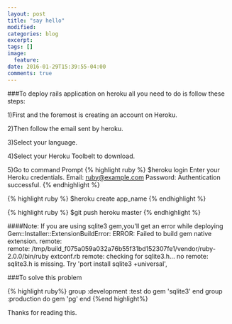```yaml
---
layout: post
title: "say hello"
modified:
categories: blog
excerpt:
tags: []
image:
  feature:
date: 2016-01-29T15:39:55-04:00
comments: true
---
```


###To deploy rails application on heroku all you need to do is follow these steps:

1)First and the foremost is creating an account on Heroku.

2)Then follow the email sent by heroku.

3)Select your language.

4)Select your Heroku Toolbelt to download.

5)Go to command Prompt 
{% highlight ruby %}
 $heroku login
Enter your Heroku credentials.
Email: ruby@example.com
Password:
Authentication successful.
{% endhighlight %}

{% highlight ruby %}
$heroku create app_name
{% endhighlight %}

{% highlight ruby %}
 $git push heroku master
{% endhighlight %}

####Note: If you are using sqlite3 gem,you'll get an error while deploying
Gem::Installer::ExtensionBuildError: ERROR: Failed to build gem native extension.
remote:        
remote:        /tmp/build_f075a059a032a76b55f31bd152307fe1/vendor/ruby-2.0.0/bin/ruby extconf.rb
remote:        checking for sqlite3.h... no
remote:        sqlite3.h is missing. Try 'port install sqlite3 +universal',


###To solve this problem

{% highlight ruby%}
group :development :test do
gem 'sqlite3'
end
group :production do
gem 'pg'
end
{%end highlight%}


Thanks for reading this. 


